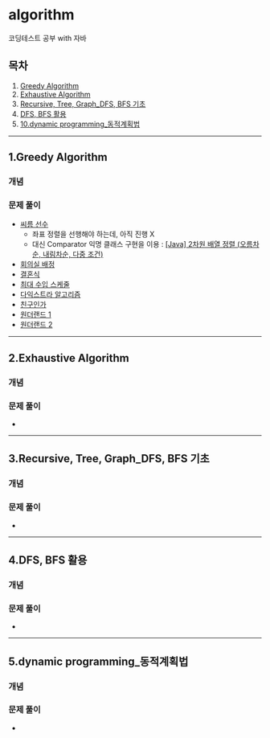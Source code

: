 # algorithm
코딩테스트 공부 with 자바

## 목차

1. [Greedy Algorithm](#1.greedy-algorithm)
2. [Exhaustive Algorithm](#2.exhaustive-algorithm)
3. [Recursive, Tree, Graph_DFS, BFS 기초](#3.recursive,-tree,-graph_dfs,-bfs-기초)
4. [DFS, BFS 활용](#4.dfs,-bfs-활용)
5. [10.dynamic programming_동적계획법](#5.dynamic-programming_동적계획법)
---

## 1.Greedy Algorithm

### 개념

### 문제 풀이
- [씨름 선수](https://github.com/OhHaneol/algorithm/tree/main/greedy/%EC%94%A8%EB%A6%84%EC%84%A0%EC%88%98)
  - 좌표 정렬을 선행해야 하는데, 아직 진행 X
  - 대신 Comparator 익명 클래스 구현을 이용 : [[Java] 2차원 배열 정렬 (오름차순, 내림차순, 다중 조건)](https://ifuwanna.tistory.com/328)
- [회의실 배정](https://github.com/OhHaneol/algorithm/tree/main/greedy/%ED%9A%8C%EC%9D%98%EC%8B%A4%20%EB%B0%B0%EC%A0%95)
- [결혼식](https://github.com/OhHaneol/algorithm/tree/main/greedy/%EA%B2%B0%ED%98%BC%EC%8B%9D)
- [최대 수입 스케줄]()
- [다익스트라 알고리즘]()
- [친구인가]()
- [원더랜드 1]()
- [원더랜드 2]()

---

## 2.Exhaustive Algorithm

### 개념

### 문제 풀이
- []()

---

## 3.Recursive, Tree, Graph_DFS, BFS 기초

### 개념

### 문제 풀이
- []()

---

## 4.DFS, BFS 활용

### 개념

### 문제 풀이
- []()

---

## 5.dynamic programming_동적계획법

### 개념

### 문제 풀이
- []()
